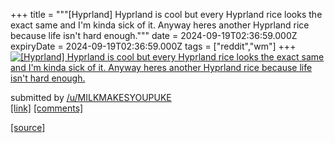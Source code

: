 +++
title = """[Hyprland] Hyprland is cool but every Hyprland rice looks the exact same and I'm kinda sick of it. Anyway heres another Hyprland rice because life isn't hard enough."""
date = 2024-09-19T02:36:59.000Z
expiryDate = 2024-09-19T02:36:59.000Z
tags = ["reddit","wm"]
+++
[![[Hyprland] Hyprland is cool but every Hyprland rice looks the exact same and I'm kinda sick of it. Anyway heres another Hyprland rice because life isn't hard enough.](https://preview.redd.it/rr1xntxghopd1.png?width=640&crop=smart&auto=webp&s=5e67050d994dae9b7275932a8bba2678ed6c6955 "[Hyprland] Hyprland is cool but every Hyprland rice looks the exact same and I'm kinda sick of it. Anyway heres another Hyprland rice because life isn't hard enough.")](https://www.reddit.com/r/unixporn/comments/1fkalns/hyprland_hyprland_is_cool_but_every_hyprland_rice/)

submitted by [/u/MILKMAKESYOUPUKE](https://www.reddit.com/user/MILKMAKESYOUPUKE)  
[\[link\]](https://i.redd.it/rr1xntxghopd1.png) [\[comments\]](https://www.reddit.com/r/unixporn/comments/1fkalns/hyprland_hyprland_is_cool_but_every_hyprland_rice/)

[[source]](https://www.reddit.com/r/unixporn/comments/1fkalns/hyprland_hyprland_is_cool_but_every_hyprland_rice/)
